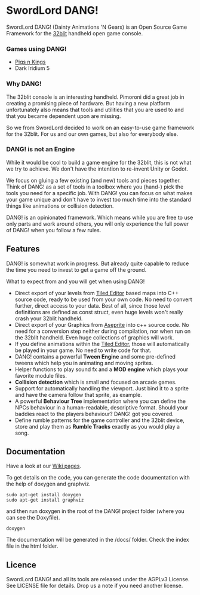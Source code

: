 # SwordLord DANG!
SwordLord DANG! (Dainty Animations 'N Gears) is an Open Source Game Framework for the [32blit](https://32blit.com/) handheld open game console.

### Games using DANG!

- [Pigs n Kings](https://github.com/swordlordcodingcrew/pigsnkings/)
- Dark Iridium 5

### Why DANG!
The 32blit console is an interesting handheld. Pimoroni did a great job in creating a promising piece of hardware. But having a new platform unfortunately also means that tools and utilities that you are used to and that you became dependent upon are missing.

So we from SwordLord decided to work on an easy-to-use game framework for the 32blit. For us and our own games, but also for everybody else.

### DANG! is not an Engine
While it would be cool to build a game engine for the 32blit, this is not what we try to achieve. We don't have the intention to re-invent Unity or Godot.

We focus on gluing a few existing (and new) tools and pieces together. Think of DANG! as a set of tools in a toolbox where you (hand-) pick the tools you need for a specific job. With DANG! you can focus on what makes your game unique and don't have to invest too much time into the standard things like animations or collision detection.

DANG! is an opinionated framework. Which means while you are free to use only parts and work around others, you will only experience the full power of DANG! when you follow a few rules.

## Features
DANG! is somewhat work in progress. But already quite capable to reduce the time you need to invest to get a game off the ground.

What to expect from and you will get when using DANG!

- Direct export of your levels from [Tiled Editor](https://www.mapeditor.org/) based maps into C++ source code, ready to be used from your own code. No need to convert further, direct access to your data. Best of all, since those level definitions are defined as const struct, even huge levels won't really crash your 32blit handheld.
- Direct export of your Graphics from [Aseprite](https://www.aseprite.org/) into c++ source code. No need for a conversion step neither during compilation, nor when run on the 32blit handheld. Even huge collections of graphics will work.
- If you define animations within the [Tiled Editor](https://www.mapeditor.org/), those will automatically be played in your game. No need to write code for that.
- DANG! contains a powerful **Tween Engine** and some pre-defined tweens which help you in animating and moving sprites.
- Helper functions to play sound fx and a **MOD engine** which plays your favorite module files.
- **Collision detection** which is small and focused on arcade games.
- Support for automatically handling the viewport. Just bind it to a sprite and have the camera follow that sprite, as example.
- A powerful **Behaviour Tree** implementation where you can define the NPCs behaviour in a human-readable, descriptive format. Should your baddies react to the players behaviour? DANG! got you covered.
- Define rumble patterns for the game controller and the 32blit device, store and play them as **Rumble Tracks** exactly as you would play a song.

## Documentation
Have a look at our [Wiki pages](https://github.com/swordlordcodingcrew/DANG/wiki). 

To get details on the code, you can generate the code documentation with the help of doxygen and graphviz.

```
sudo apt-get install doxygen
sudo apt-get install graphviz
```

and then run doxygen in the root of the DANG! project folder (where you can see the Doxyfile).

```
doxygen
```

The documentation will be generated in the /docs/ folder. Check the index file in the html folder.

## Licence
SwordLord DANG! and all its tools are released under the AGPLv3 License. See LICENSE file for details. Drop us a note if you need another license.
